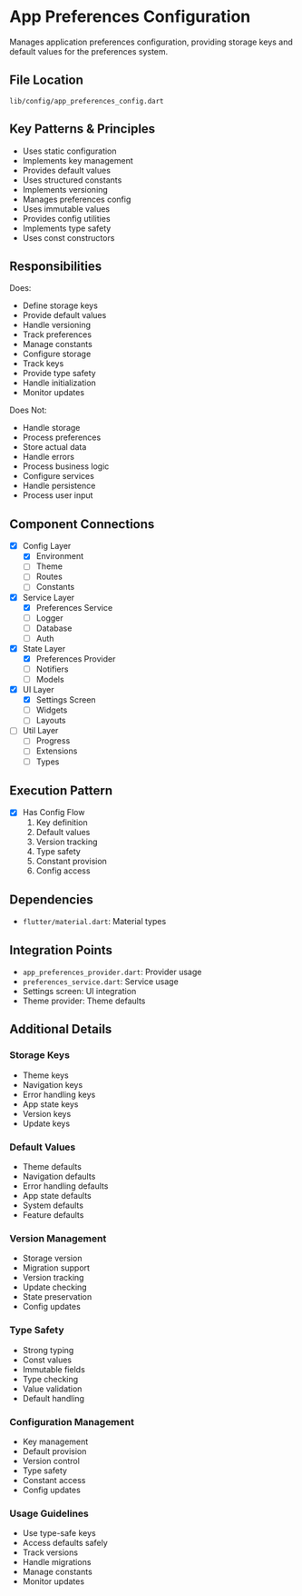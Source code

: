 # App Preferences Configuration

Manages application preferences configuration, providing storage keys and default values for the preferences system.

## File Location
`lib/config/app_preferences_config.dart`

## Key Patterns & Principles
- Uses static configuration
- Implements key management
- Provides default values
- Uses structured constants
- Implements versioning
- Manages preferences config
- Uses immutable values
- Provides config utilities
- Implements type safety
- Uses const constructors

## Responsibilities
Does:
- Define storage keys
- Provide default values
- Handle versioning
- Track preferences
- Manage constants
- Configure storage
- Track keys
- Provide type safety
- Handle initialization
- Monitor updates

Does Not:
- Handle storage
- Process preferences
- Store actual data
- Handle errors
- Process business logic
- Configure services
- Handle persistence
- Process user input

## Component Connections
- [x] Config Layer
  - [x] Environment
  - [ ] Theme
  - [ ] Routes
  - [ ] Constants
- [x] Service Layer
  - [x] Preferences Service
  - [ ] Logger
  - [ ] Database
  - [ ] Auth
- [x] State Layer
  - [x] Preferences Provider
  - [ ] Notifiers
  - [ ] Models
- [x] UI Layer
  - [x] Settings Screen
  - [ ] Widgets
  - [ ] Layouts
- [ ] Util Layer
  - [ ] Progress
  - [ ] Extensions
  - [ ] Types

## Execution Pattern
- [x] Has Config Flow
  1. Key definition
  2. Default values
  3. Version tracking
  4. Type safety
  5. Constant provision
  6. Config access

## Dependencies
- `flutter/material.dart`: Material types

## Integration Points
- `app_preferences_provider.dart`: Provider usage
- `preferences_service.dart`: Service usage
- Settings screen: UI integration
- Theme provider: Theme defaults

## Additional Details

### Storage Keys
- Theme keys
- Navigation keys
- Error handling keys
- App state keys
- Version keys
- Update keys

### Default Values
- Theme defaults
- Navigation defaults
- Error handling defaults
- App state defaults
- System defaults
- Feature defaults

### Version Management
- Storage version
- Migration support
- Version tracking
- Update checking
- State preservation
- Config updates

### Type Safety
- Strong typing
- Const values
- Immutable fields
- Type checking
- Value validation
- Default handling

### Configuration Management
- Key management
- Default provision
- Version control
- Type safety
- Constant access
- Config updates

### Usage Guidelines
- Use type-safe keys
- Access defaults safely
- Track versions
- Handle migrations
- Manage constants
- Monitor updates 